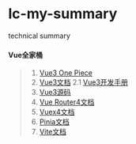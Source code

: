 # lc-my-summary
technical summary

#### Vue全家桶
> 1. [Vue3 One Piece](https://vue3js.cn/)
> 2. [Vue3文档](https://cn.vuejs.org/guide/introduction.html)
> 2.1 [Vue3开发手册](https://www.xk857.com/%E5%89%8D%E7%AB%AF%E5%BC%80%E5%8F%91/vue/Vue3%E6%A0%B8%E5%BF%83%E5%BC%80%E5%8F%91%E6%89%8B%E5%86%8C/%E4%BD%BF%E7%94%A8Vite%E5%88%9B%E5%BB%BAvue3%E9%A1%B9%E7%9B%AE.html)
> 3. [Vue3源码](https://vue3js.cn/start/)
> 4. [Vue Router4文档](https://router.vuejs.org/zh/guide/)
> 5. [Vuex4文档](https://vuex.vuejs.org/zh/index.html)
> 6. [Pinia文档](https://pinia.web3doc.top/introduction.html)
> 7. [Vite文档](https://cn.vitejs.dev/guide/)
